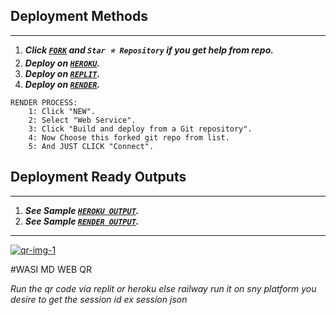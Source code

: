 ## Deployment Methods
---
1.  ***Click [`FORK`](https://github.com/Itxxwasi/WASI-QR/fork) and `Star ⭐ Repository` if you get help from repo.***
2.  ***Deploy on [`HEROKU`](https://dashboard.heroku.com/new?template=https://github.com/Itxxwasi/WASI-QR).***
3.  ***Deploy on [`REPLIT`](https://replit.com/github.com/Itxxwasi/WASI-QR).***
4. ***Deploy on [`RENDER`](https://dashboard.render.com/login).***

```
RENDER PROCESS:
    1: Click "NEW".
    2: Select "Web Service".
    3: Click "Build and deploy from a Git repository".
    4: Now Choose this forked git repo from list.
    5: And JUST CLICK "Connect". 
```
## Deployment Ready Outputs
---
1. ***See Sample [`HEROKU OUTPUT`](https://wasiwas-95abf035a922.herokuapp.com).***
2.  ***See Sample [`RENDER OUTPUT`](https://wasi-qr.onrender.com).***
---


<a href="https://imgbb.com/"><img src="https://i.ibb.co/PNDZJyT/qr-img-1.png" alt="qr-img-1" border="0"></a>

#WASI MD WEB QR

*Run the qr code via replit or heroku else railway run it on sny platform you desire to get the session id ex session json*

